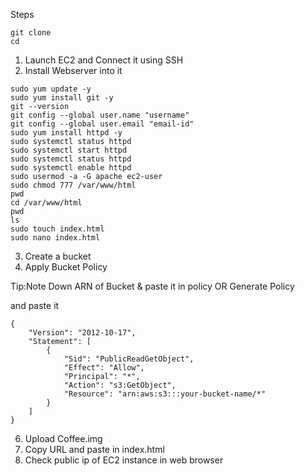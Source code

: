 Steps 

```
git clone
cd 
```

1. Launch EC2 and Connect it using SSH
2. Install Webserver into it
```
sudo yum update -y
sudo yum install git -y
git --version
git config --global user.name "username"
git config --global user.email "email-id"
sudo yum install httpd -y
sudo systemctl status httpd
sudo systemctl start httpd
sudo systemctl status httpd
sudo systemctl enable httpd
sudo usermod -a -G apache ec2-user
sudo chmod 777 /var/www/html
pwd
cd /var/www/html
pwd
ls
sudo touch index.html
sudo nano index.html
```
3. Create a bucket
4. Apply Bucket Policy

Tip:Note Down ARN of Bucket & paste it in policy
OR 
Generate Policy

and paste it
```
{
    "Version": "2012-10-17",
    "Statement": [
        {
            "Sid": "PublicReadGetObject",
            "Effect": "Allow",
            "Principal": "*",
            "Action": "s3:GetObject",
            "Resource": "arn:aws:s3:::your-bucket-name/*"
        }
    ]
}
```
6. Upload Coffee.img
7. Copy URL and paste in index.html
8. Check public ip of EC2 instance in web browser
